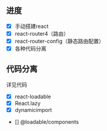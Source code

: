## 进度
- [x] 手动搭建react
- [x] react-router4（路由）
- [x] react-router-config（静态路由配置）
- [x] 各种代码分离 

## 代码分离
详见代码
- [x] react-loadable
- [x] React.lazy
- [x] dynamicimport
- [] @loadable/components